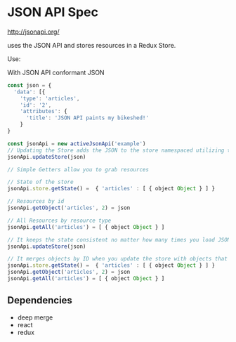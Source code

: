 # JSON API Spec
http://jsonapi.org/

uses the JSON API and stores resources in a Redux Store.

Use:

With JSON API conformant JSON

```js
const json = {
  'data': [{
    'type': 'articles',
    'id': '2',
    'attributes': {
      'title': 'JSON API paints my bikeshed!'
    }
}

const jsonApi = new activeJsonApi('example')
// Updating the Store adds the JSON to the store namespaced utilizing the Resources type
jsonApi.updateStore(json)

// Simple Getters allow you to grab resources

// State of the store
jsonApi.store.getState() =  { 'articles' : [ { object Object } ] }

// Resources by id
jsonApi.getObject('articles', 2) = json

// All Resources by resource type
jsonApi.getAll('articles') = [ { object Object } ]

// It keeps the state consistent no matter how many times you load JSON into the store
jsonApi.updateStore(json)

// It merges objects by ID when you update the store with objects that have the same ID
jsonApi.store.getState() =  { 'articles' : [ { object Object } ] }
jsonApi.getObject('articles', 2) = json
jsonApi.getAll('articles') = [ { object Object } ]
```

## Dependencies
- deep merge
- react
- redux
